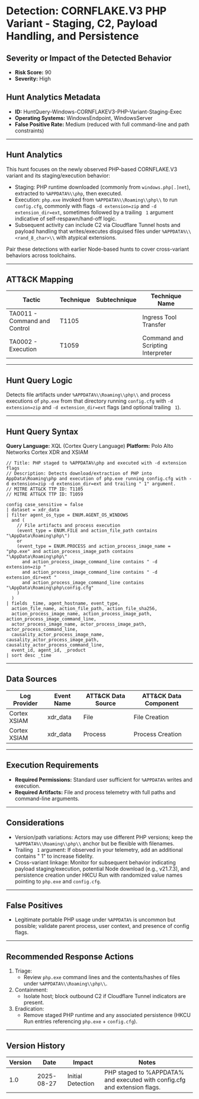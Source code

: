 # Detection: CORNFLAKE.V3 PHP Variant - Staging, C2, Payload Handling, and Persistence

## Severity or Impact of the Detected Behavior
- **Risk Score:** 90
- **Severity:** High

## Hunt Analytics Metadata
- **ID:** HuntQuery-Windows-CORNFLAKEV3-PHP-Variant-Staging-Exec
- **Operating Systems:** WindowsEndpoint, WindowsServer
- **False Positive Rate:** Medium (reduced with full command-line and path constraints)

---

## Hunt Analytics
This hunt focuses on the newly observed PHP-based CORNFLAKE.V3 variant and its staging/execution behavior:

- Staging: PHP runtime downloaded (commonly from `windows.php[.]net`), extracted to `%APPDATA%\\php`, then executed.
- Execution: `php.exe` invoked from `%APPDATA%\\Roaming\\php\\` to run `config.cfg`, commonly with flags `-d extension=zip` and `-d extension_dir=ext`, sometimes followed by a trailing ` 1` argument indicative of self-respawn/hand-off logic.
- Subsequent activity can include C2 via Cloudflare Tunnel hosts and payload handling that writes/executes disguised files under `%APPDATA%\\<rand_8_char>\\` with atypical extensions.

Pair these detections with earlier Node-based hunts to cover cross-variant behaviors across toolchains.

---

## ATT&CK Mapping

| Tactic                        | Technique  | Subtechnique | Technique Name                         |
|------------------------------|------------|--------------|----------------------------------------|
| TA0011 - Command and Control | T1105      |              | Ingress Tool Transfer                  |
| TA0002 - Execution           | T1059      |              | Command and Scripting Interpreter      |

---

## Hunt Query Logic
Detects file artifacts under `%APPDATA%\\Roaming\\php\\` and process executions of `php.exe` from that directory running `config.cfg` with `-d extension=zip` and `-d extension_dir=ext` flags (and optional trailing ` 1`).

---

## Hunt Query Syntax

**Query Language:** XQL (Cortex Query Language)
**Platform:** Polo Alto Networks Cortex XDR and XSIAM

```xql
// Title: PHP staged to %APPDATA%\php and executed with -d extension flags
// Description: Detects download/extraction of PHP into AppData\Roaming\php and execution of php.exe running config.cfg with -d extension=zip -d extension_dir=ext and trailing " 1" argument.
// MITRE ATT&CK TTP ID: T1105
// MITRE ATT&CK TTP ID: T1059

config case_sensitive = false  
| dataset = xdr_data  
| filter agent_os_type = ENUM.AGENT_OS_WINDOWS  
  and (  
    // File artifacts and process execution  
    (event_type = ENUM.FILE and action_file_path contains "\AppData\Roaming\php\")  
    or  
    (event_type = ENUM.PROCESS and action_process_image_name = "php.exe" and action_process_image_path contains "\AppData\Roaming\php\"  
      and action_process_image_command_line contains " -d extension=zip "  
      and action_process_image_command_line contains " -d extension_dir=ext "  
      and action_process_image_command_line contains "\AppData\Roaming\php\config.cfg"  
    )  
  )  
| fields _time, agent_hostname, event_type,  
  action_file_name, action_file_path, action_file_sha256,  
  action_process_image_name, action_process_image_path, action_process_image_command_line,  
  actor_process_image_name, actor_process_image_path, actor_process_command_line,  
  causality_actor_process_image_name, causality_actor_process_image_path, causality_actor_process_command_line,  
  event_id, agent_id, _product  
| sort desc _time  
```

---

## Data Sources

| Log Provider | Event Name | ATT&CK Data Source | ATT&CK Data Component |
|--------------|------------|--------------------|-----------------------|
| Cortex XSIAM | xdr_data   | File               | File Creation         |
| Cortex XSIAM | xdr_data   | Process            | Process Creation      |

---

## Execution Requirements
- **Required Permissions:** Standard user sufficient for `%APPDATA%` writes and execution.
- **Required Artifacts:** File and process telemetry with full paths and command-line arguments.

---

## Considerations
- Version/path variations: Actors may use different PHP versions; keep the `%APPDATA%\\Roaming\\php\\` anchor but be flexible with filenames.
- Trailing ` 1` argument: If observed in your telemetry, add an additional contains " 1" to increase fidelity.
- Cross-variant linkage: Monitor for subsequent behavior indicating payload staging/execution, potential Node download (e.g., v21.7.3), and persistence creation under HKCU Run with randomized value names pointing to `php.exe` and `config.cfg`.

---

## False Positives
- Legitimate portable PHP usage under `%APPDATA%` is uncommon but possible; validate parent process, user context, and presence of config flags.

---

## Recommended Response Actions
1) Triage:
   - Review `php.exe` command lines and the contents/hashes of files under `%APPDATA%\\Roaming\\php\\`.
2) Containment:
   - Isolate host; block outbound C2 if Cloudflare Tunnel indicators are present.
3) Eradication:
   - Remove staged PHP runtime and any associated persistence (HKCU Run entries referencing `php.exe` + `config.cfg`).

---

## Version History

| Version | Date       | Impact              | Notes                                                                 |
|---------|------------|---------------------|-----------------------------------------------------------------------|
| 1.0     | 2025-08-27 | Initial Detection   | PHP staged to %APPDATA% and executed with config.cfg and extension flags. |
